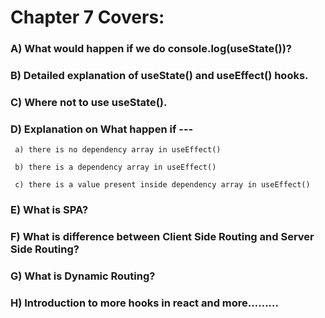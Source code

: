 # Chapter 7 Covers:

### A) What would happen if we do console.log(useState())?
### B) Detailed explanation of useState() and useEffect() hooks.
### C) Where not to use useState().
### D) Explanation on What happen if --- 
` a) there is no dependency array in useEffect()`

` b) there is a dependency array in useEffect()` 

` c) there is a value present inside dependency array in useEffect()`

### E) What is SPA?
### F) What is difference between Client Side Routing and Server Side Routing?
### G) What is Dynamic Routing?
### H) Introduction to more hooks in react and more.........
